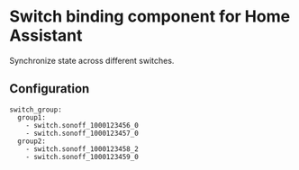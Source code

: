 # Switch binding component for Home Assistant

Synchronize state across different switches.

## Configuration

```
switch_group:
  group1:
    - switch.sonoff_1000123456_0
    - switch.sonoff_1000123457_0
  group2:
    - switch.sonoff_1000123458_2
    - switch.sonoff_1000123459_0
```